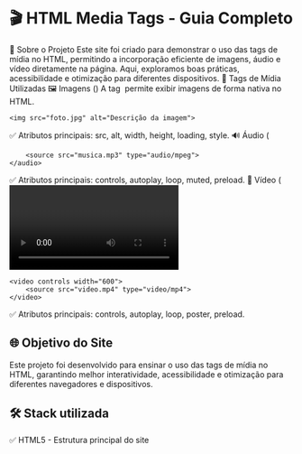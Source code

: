 
# 🎬 HTML Media Tags - Guia Completo

📌 Sobre o Projeto
Este site foi criado para demonstrar o uso das tags de mídia no HTML, permitindo a incorporação eficiente de imagens, áudio e vídeo diretamente na página. Aqui, exploramos boas práticas, acessibilidade e otimização para diferentes dispositivos.
🎨 Tags de Mídia Utilizadas
🖼️ Imagens (<img>)
A tag <img> permite exibir imagens de forma nativa no HTML.
```
<img src="foto.jpg" alt="Descrição da imagem">
```

✅ Atributos principais: src, alt, width, height, loading, style.
🔊 Áudio (<audio>)
A tag <audio> adiciona arquivos de som com controles interativos.
```<audio controls>
    <source src="musica.mp3" type="audio/mpeg">
</audio>
```

✅ Atributos principais: controls, autoplay, loop, muted, preload.
🎥 Vídeo (<video>)
A tag <video> exibe vídeos sem necessidade de plugins externos.
```
<video controls width="600">
    <source src="video.mp4" type="video/mp4">
</video>
```

✅ Atributos principais: controls, autoplay, loop, poster, preload.

## 🌐 Objetivo do Site

Este projeto foi desenvolvido para ensinar o uso das tags de mídia no HTML, garantindo melhor interatividade, acessibilidade e otimização para diferentes navegadores e dispositivos.

## 🛠️  Stack utilizada

✅ HTML5 - Estrutura principal do site

